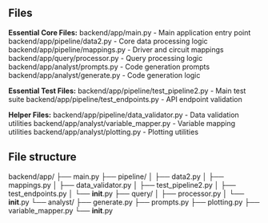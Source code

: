 
## Files

**Essential Core Files:**
backend/app/main.py - Main application entry point
backend/app/pipeline/data2.py - Core data processing logic
backend/app/pipeline/mappings.py - Driver and circuit mappings
backend/app/query/processor.py - Query processing logic
backend/app/analyst/prompts.py - Code generation prompts
backend/app/analyst/generate.py - Code generation logic

**Essential Test Files:**
backend/app/pipeline/test_pipeline2.py - Main test suite
backend/app/pipeline/test_endpoints.py - API endpoint validation

**Helper Files:**
backend/app/pipeline/data_validator.py - Data validation utilities
backend/app/analyst/variable_mapper.py - Variable mapping utilities
backend/app/analyst/plotting.py - Plotting utilities

## File structure

backend/app/
├── main.py
├── pipeline/
│   ├── data2.py
│   ├── mappings.py
│   ├── data_validator.py
│   ├── test_pipeline2.py
│   ├── test_endpoints.py
│   └── __init__.py
├── query/
│   ├── processor.py
│   └── __init__.py
└── analyst/
    ├── generate.py
    ├── prompts.py
    ├── plotting.py
    ├── variable_mapper.py
    └── __init__.py
